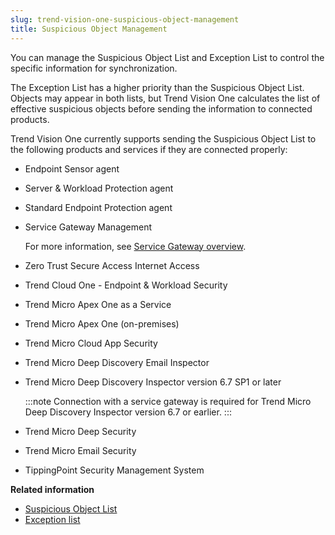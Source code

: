 ```yaml
---
slug: trend-vision-one-suspicious-object-management
title: Suspicious Object Management
---
```


You can manage the Suspicious Object List and Exception List to control the specific information for synchronization.

The Exception List has a higher priority than the Suspicious Object List. Objects may appear in both lists, but Trend Vision One calculates the list of effective suspicious objects before sending the information to connected products.

Trend Vision One currently supports sending the Suspicious Object List to the following products and services if they are connected properly:

- Endpoint Sensor agent

- Server & Workload Protection agent

- Standard Endpoint Protection agent

- Service Gateway Management

  For more information, see [Service Gateway overview](service-gateway-overview.md).

- Zero Trust Secure Access Internet Access

- Trend Cloud One - Endpoint & Workload Security

- Trend Micro Apex One as a Service

- Trend Micro Apex One (on-premises)

- Trend Micro Cloud App Security

- Trend Micro Deep Discovery Email Inspector

- Trend Micro Deep Discovery Inspector version 6.7 SP1 or later

  :::note
  Connection with a service gateway is required for Trend Micro Deep Discovery Inspector version 6.7 or earlier.
  :::

- Trend Micro Deep Security

- Trend Micro Email Security

- TippingPoint Security Management System

**Related information**

- [Suspicious Object List](suspicious-object-list.md "Trend Vision One consolidates suspicious object information from different sources.")
- [Exception list](exception-list.md "You can select objects that are considered safe and add them to the exception list.")
